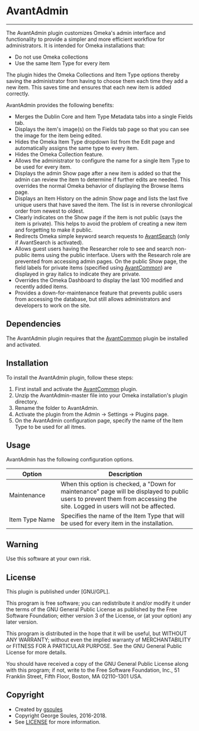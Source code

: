 # AvantAdmin

---

The AvantAdmin plugin customizes Omeka's admin interface and functionality to provide a simpler and more
efficient workflow for administrators. It is intended for Omeka installations that:

* Do not use Omeka collections
* Use the same Item Type for every item
 
The plugin hides the Omeka Collections and Item Type options thereby saving
the administrator from having to choose them each time they add a new item. This saves time and ensures that each
new item is added correctly.

AvantAdmin provides the following benefits:

* Merges the Dublin Core and Item Type Metadata tabs into a single Fields tab.
* Displays the item's image(s) on the Fields tab page so that you can see the image for the item being edited.
* Hides the Omeka Item Type dropdown list from the Edit page and automatically assigns the same type to every item.
* Hides the Omeka Collection feature.
* Allows the administrator to configure the name for a single Item Type to be used for every item.
* Displays the admin Show page after a new item is added so that the admin can review the item to determine
 if further edits are needed. This overrides the normal Omeka behavior of displaying the
Browse Items page.
* Displays an Item History on the admin Show page and lists the last five unique users that have saved the item. The
list is in reverse chronilogical order from newest to oldest.
* Clearly indicates on the Show page if the item is not public (says the item is private). This helps to avoid the
problem of creating a new item and forgetting to make it public.
* Redirects Omeka simple keyword search requests to [AvantSearch] (only if AvantSearch is activated).
* Allows guest users having the Researcher role to see and search non-public items using the public interface.
Users with the Research role are prevented from accessing admin pages. On the public Show page, the field labels for
private items (specified using [AvantCommon]) are displayed in gray italics to indicate they are private.
* Overrides the Omeka Dashboard to display the last 100 modified and recently added items.
* Provides a down-for-maintenance feature that prevents public users from accessing the database, but still
allows administrators and developers to work on the site.

## Dependencies
The AvantAdmin plugin requires that the [AvantCommon] plugin be installed and activated.

## Installation

To install the AvantAdmin plugin, follow these steps:

1. First install and activate the [AvantCommon] plugin.
1. Unzip the AvantAdmin-master file into your Omeka installation's plugin directory.
1. Rename the folder to AvantAdmin.
1. Activate the plugin from the Admin → Settings → Plugins page.
1. On the AvantAdmin configuration page, specify the name of the Item Type to be used for all itmes.

## Usage
AvantAdmin has the following configuration options.

Option | Description
--------|------------
Maintenance |  When this option is checked, a "Down for maintenance" page will be displayed to public users to prevent them from accessing the site. Logged in users will not be affected.
Item&nbsp;Type&nbsp;Name | Specifies the name of the Item Type that will be used for every item in the installation.

## Warning

Use this software at your own risk.

##  License

This plugin is published under [GNU/GPL].

This program is free software; you can redistribute it and/or modify it under
the terms of the GNU General Public License as published by the Free Software
Foundation; either version 3 of the License, or (at your option) any later
version.

This program is distributed in the hope that it will be useful, but WITHOUT
ANY WARRANTY; without even the implied warranty of MERCHANTABILITY or FITNESS
FOR A PARTICULAR PURPOSE. See the GNU General Public License for more
details.

You should have received a copy of the GNU General Public License along with
this program; if not, write to the Free Software Foundation, Inc.,
51 Franklin Street, Fifth Floor, Boston, MA 02110-1301 USA.

Copyright
---------

* Created by [gsoules](https://github.com/gsoules) 
* Copyright George Soules, 2016-2018.
* See [LICENSE](https://github.com/gsoules/AvantAdmin/blob/master/LICENSE) for more information.


[AvantAdmin]:         ../avantadmin/avantadmin.md
[AvantCommon]:        ../avantcommon/avantcommon.md
[AvantCustom]:        ../avantcustom/avantcustom.md
[AvantDPLA]:          ../avantdpla/avantdpla.md
[AvantElements]:      ../avantelements/avantelements.md
[AvantElasticsearch]: ../avantelasticsearch/avantelasticsearch.md
[AvantRelationships]: ../avantrelationships/avantrelationships.md
[AvantSearch]:        ../avantsearch/avantsearch.md
[AvantS3]:            ../avants3/avants3.md